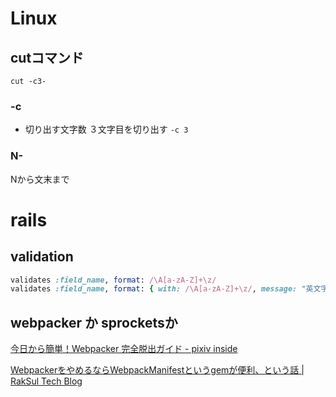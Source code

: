 # Linux
## cutコマンド
```
cut -c3-
```
### -c
- 切り出す文字数
３文字目を切り出す
`-c 3`
### N-
Nから文末まで

# rails

## validation
```ruby
validates :field_name, format: /\A[a-zA-Z]+\z/
validates :field_name, format: { with: /\A[a-zA-Z]+\z/, message: "英文字のみが使用できます" }
```
## webpacker か sprocketsか
[今日から簡単！Webpacker 完全脱出ガイド - pixiv inside](https://inside.pixiv.blog/subal/4615)

[WebpackerをやめるならWebpackManifestというgemが便利、という話 | RakSul Tech Blog](https://tech.raksul.com/2018/10/18/rails-webpack-without-webpacker/)
